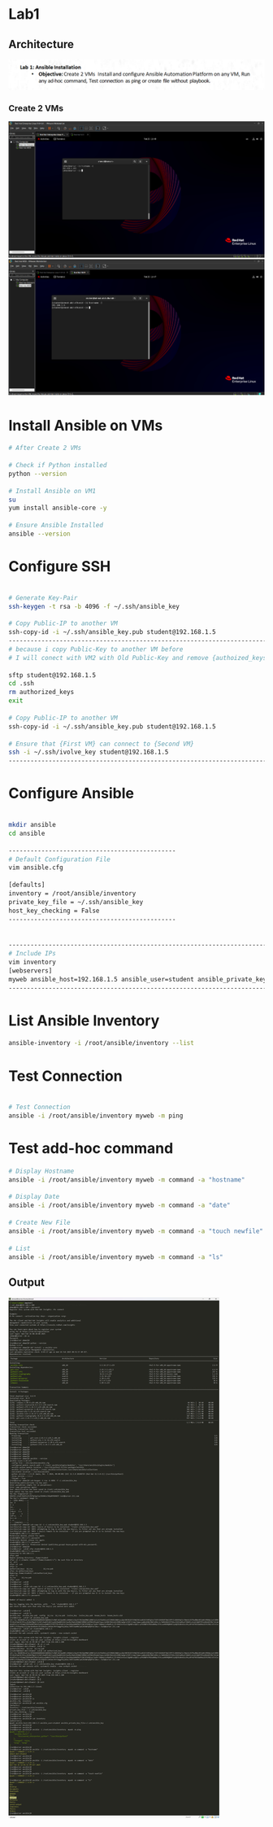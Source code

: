 # Lab1
## Architecture
![Architectire](./assets/Lab1.png)


### Create 2 VMs
![Architectire](./assets/First-VM.png)
![Architectire](./assets/Second-VM.png)

# Install Ansible on VMs
```bash
# After Create 2 VMs

# Check if Python installed
python --version

# Install Ansible on VM1
su
yum install ansible-core -y

# Ensure Ansible Installed
ansible --version

```
# Configure SSH
```bash

# Generate Key-Pair
ssh-keygen -t rsa -b 4096 -f ~/.ssh/ansible_key

# Copy Public-IP to another VM
ssh-copy-id -i ~/.ssh/ansible_key.pub student@192.168.1.5
----------------------------------------------------------------------------------------------------------------
# because i copy Public-Key to another VM before 
# I will conect with VM2 with Old Public-Key and remove {authoized_keys} & copy new Public-key

sftp student@192.168.1.5
cd .ssh
rm authorized_keys
exit

# Copy Public-IP to another VM
ssh-copy-id -i ~/.ssh/ansible_key.pub student@192.168.1.5

# Ensure that {First VM} can connect to {Second VM}
ssh -i ~/.ssh/ivolve_key student@192.168.1.5
----------------------------------------------------------------------------------------------------------------
```

# Configure Ansible
```bash

mkdir ansible
cd ansible

----------------------------------------------
# Default Configuration File
vim ansible.cfg

[defaults]
inventory = /root/ansible/inventory
private_key_file = ~/.ssh/ansible_key
host_key_checking = False
----------------------------------------------


-----------------------------------------------------------------------------------------------------
# Include IPs
vim inventory
[webservers]
myweb ansible_host=192.168.1.5 ansible_user=student ansible_private_key_file=~/.ssh/ansible_key
-----------------------------------------------------------------------------------------------------
```

# List Ansible Inventory
```bash
ansible-inventory -i /root/ansible/inventory --list
```

# Test Connection
```bash

# Test Connection
ansible -i /root/ansible/inventory myweb -m ping

```
# Test add-hoc command
```bash
# Display Hostname
ansible -i /root/ansible/inventory myweb -m command -a "hostname"

# Display Date
ansible -i /root/ansible/inventory myweb -m command -a "date"

# Create New File
ansible -i /root/ansible/inventory myweb -m command -a "touch newfile"

# List
ansible -i /root/ansible/inventory myweb -m command -a "ls"
```

## Output
![Architectire](./assets/Output.png)